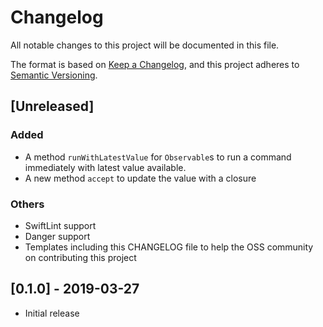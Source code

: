 # Changelog
All notable changes to this project will be documented in this file.

The format is based on [Keep a Changelog](https://keepachangelog.com/en/1.0.0/),
and this project adheres to [Semantic Versioning](https://semver.org/spec/v2.0.0.html).

## [Unreleased]

### Added
- A method `runWithLatestValue` for `Observable`s to run a command immediately with latest value available.
- A new method `accept` to update the value with a closure

### Others
- SwiftLint support
- Danger support
- Templates including this CHANGELOG file to help the OSS community on contributing this project  

## [0.1.0] - 2019-03-27
- Initial release
